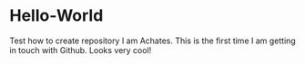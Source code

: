 # Hello-World
Test how to create repository
I am Achates. This is the first time I am getting in touch with Github. Looks very cool!
